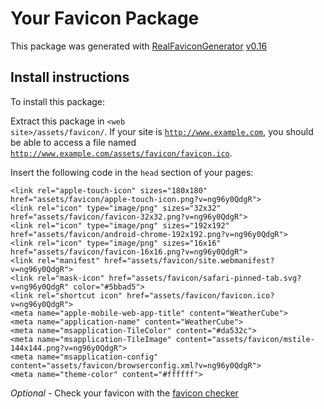 # Your Favicon Package

This package was generated with [RealFaviconGenerator](https://realfavicongenerator.net/) [v0.16](https://realfavicongenerator.net/change_log#v0.16)

## Install instructions

To install this package:

Extract this package in <code>&lt;web site&gt;/assets/favicon/</code>. If your site is <code>http://www.example.com</code>, you should be able to access a file named <code>http://www.example.com/assets/favicon/favicon.ico</code>.

Insert the following code in the `head` section of your pages:

    <link rel="apple-touch-icon" sizes="180x180" href="assets/favicon/apple-touch-icon.png?v=ng96y0QdgR">
    <link rel="icon" type="image/png" sizes="32x32" href="assets/favicon/favicon-32x32.png?v=ng96y0QdgR">
    <link rel="icon" type="image/png" sizes="192x192" href="assets/favicon/android-chrome-192x192.png?v=ng96y0QdgR">
    <link rel="icon" type="image/png" sizes="16x16" href="assets/favicon/favicon-16x16.png?v=ng96y0QdgR">
    <link rel="manifest" href="assets/favicon/site.webmanifest?v=ng96y0QdgR">
    <link rel="mask-icon" href="assets/favicon/safari-pinned-tab.svg?v=ng96y0QdgR" color="#5bbad5">
    <link rel="shortcut icon" href="assets/favicon/favicon.ico?v=ng96y0QdgR">
    <meta name="apple-mobile-web-app-title" content="WeatherCube">
    <meta name="application-name" content="WeatherCube">
    <meta name="msapplication-TileColor" content="#da532c">
    <meta name="msapplication-TileImage" content="assets/favicon/mstile-144x144.png?v=ng96y0QdgR">
    <meta name="msapplication-config" content="assets/favicon/browserconfig.xml?v=ng96y0QdgR">
    <meta name="theme-color" content="#ffffff">

*Optional* - Check your favicon with the [favicon checker](https://realfavicongenerator.net/favicon_checker)